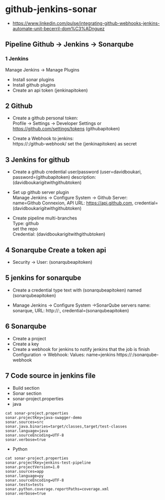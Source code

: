 # github-jenkins-sonar

* https://www.linkedin.com/pulse/integrating-github-webhooks-jenkins-automate-unit-becerril-dom%C3%ADnguez

## Pipeline Github -> Jenkins -> Sonarqube

### 1 Jenkins
Manage Jenkins -> Manage Plugins
* Install sonar plugins
* Install github plugins
* Create an api token (jenkinapitoken)

## 2 Github
* Create a github personal token:  
  Profile -> Settings -> Developer Settings or https://github.com/settings/tokens  (githubapitoken)  

* Create a Webhook to jenkins:  
  https://<jenkinsexternalip>:<port>/github-webhook/ set the (jenkinapitoken) as secret

## 3 Jenkins for github
* Create a github credential 
  user/password (user=davidboukari, password=(githubapitoken)  description: (davidboukarigitwithgithubtoken)
  
* Set up github server plugin  
  Manage Jenkins -> Configure System -> Github Server:  
  name=Github Connexion, API URL: https://api.github.com, credential=(davidboukarigitwithgithubtoken)
  
* Create pipeline multi-branches  
  Type: github  
  set the repo  
  Credential: (davidboukarigitwithgithubtoken)

## 4 Sonarqube Create a token api
* Security -> User:  (sonarqubeapitoken)
  
## 5 jenkins for sonarqube
* Create a credential type text with (sonarqubeapitoken) named (sonarqubeapitoken)  
  
* Manage Jenkins -> Configure System ->SonarQube servers
  name: sonarque, URL: http://<ipsonar>:<port>, credential=(sonarqubeapitoken)
  

## 6 Sonarqube
* Create a project
* Create a key
* Create a webhook for jenkins to notify jenkins that the job is finish
  Configuration -> Webhook: 
  Values: name=jenkins	https://<jenkinsexternalip>:<port>/sonarqube-webhook
  
## 7 Code source in jenkins file
* Build section
* Sonar section
* sonar-project.properties 
* java
```
cat sonar-project.properties
sonar.projectKey=java-swagger-demo
sonar.sources=src
sonar.java.binaries=target/classes,target/test-classes
sonar.language=java
sonar.sourceEncoding=UTF-8
sonar.verbose=true
```

* Python
```
cat sonar-project.properties
sonar.projectKey=jenkins-test-pipeline
sonar.projectVersion=1.0
sonar.sources=app
sonar.language=py
sonar.sourceEncoding=UTF-8
sonar.tests=tests
sonar.python.coverage.reportPaths=coverage.xml
sonar.verbose=true
```








